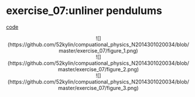 # exercise_07:unliner pendulums


[code](https://github.com/52kylin/compuational_physics_N2014301020034/blob/master/exercise_07/exercise_07.py)


  <div align=center>
![](https://github.com/52kylin/compuational_physics_N2014301020034/blob/master/exercise_07/figure_1.png)
</div>

  <div align=center>
![](https://github.com/52kylin/compuational_physics_N2014301020034/blob/master/exercise_07/figure_2.png)
</div>

  <div align=center>
![](https://github.com/52kylin/compuational_physics_N2014301020034/blob/master/exercise_07/figure_3.png)
</div>

